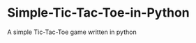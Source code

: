Simple-Tic-Tac-Toe-in-Python
============================

A simple Tic-Tac-Toe game written in python
